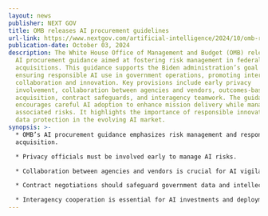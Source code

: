 ```yaml
---
layout: news
publisher: NEXT GOV
title: OMB releases AI procurement guidelines
url-link: https://www.nextgov.com/artificial-intelligence/2024/10/omb-releases-ai-procurement-guidelines/400044/
publication-date: October 03, 2024
description: The White House Office of Management and Budget (OMB) released new
  AI procurement guidance aimed at fostering risk management in federal AI
  acquisitions. This guidance supports the Biden administration’s goal of
  ensuring responsible AI use in government operations, promoting interagency
  collaboration and innovation. Key provisions include early privacy
  involvement, collaboration between agencies and vendors, outcomes-based
  acquisition, contract safeguards, and interagency teamwork. The guidance
  encourages careful AI adoption to enhance mission delivery while managing
  associated risks. It highlights the importance of responsible innovation and
  data protection in the evolving AI market.
synopsis: >-
  * OMB’s AI procurement guidance emphasizes risk management and responsible AI
  acquisition.

  * Privacy officials must be involved early to manage AI risks.

  * Collaboration between agencies and vendors is crucial for AI vigilance and innovation.

  * Contract negotiations should safeguard government data and intellectual property.

  * Interagency cooperation is essential for AI investments and deployment optimization.
---
```

